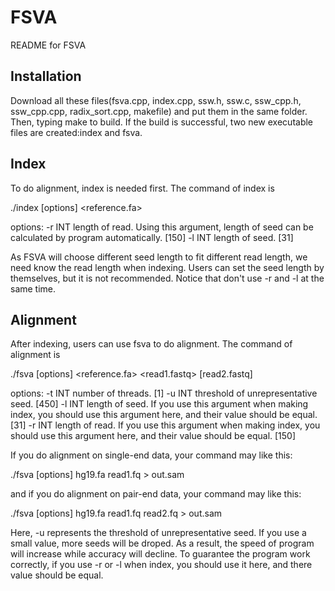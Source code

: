 # FSVA
README for FSVA

Installation
--------------
Download all these files(fsva.cpp, index.cpp, ssw.h, ssw.c, ssw_cpp.h, ssw_cpp.cpp, radix_sort.cpp, makefile) and put them in the same folder.
Then, typing
make
to build. If the build is successful, two new executable files are created:index and fsva.

Index
--------------
To do alignment, index is needed first. The command of index is

./index [options] <reference.fa>

options:
        -r INT length of read. Using this argument, length of seed
               can be calculated by program automatically. [150]
        -l INT length of seed. [31]

As FSVA will choose different seed length to fit different read length, we need know the read length when indexing. Users can set the seed length by themselves, but it is not recommended. Notice that don't use -r and -l at the same time.

Alignment
--------------
After indexing, users can use fsva to do alignment. The command of alignment is

./fsva [options] <reference.fa> <read1.fastq> [read2.fastq]

options:
        -t INT number of threads. [1]
        -u INT threshold of unrepresentative seed. [450]
        -l INT length of seed. If you use this argument when making
               index, you should use this argument here, and their
               value should be equal. [31]
        -r INT length of read. If you use this argument when making
               index, you should use this argument here, and their
               value should be equal. [150]

If you do alignment on single-end data, your command may like this:

./fsva [options] hg19.fa read1.fq > out.sam

and if you do alignment on pair-end data, your command may like this:

./fsva [options] hg19.fa read1.fq read2.fq > out.sam

Here, -u represents the threshold of unrepresentative seed. If you use a small value, more seeds will be droped. As a result, the speed of program will increase while accuracy will decline. 
To guarantee the program work correctly, if you use -r or -l when index, you should use it here, and there value should be equal.
